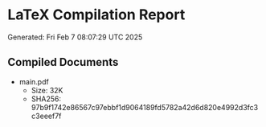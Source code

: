# LaTeX Compilation Report
Generated: Fri Feb  7 08:07:29 UTC 2025
## Compiled Documents
- main.pdf
  - Size: 32K
  - SHA256: 97b9f1742e86567c97ebbf1d9064189fd5782a42d6d820e4992d3fc3c3eeef7f
